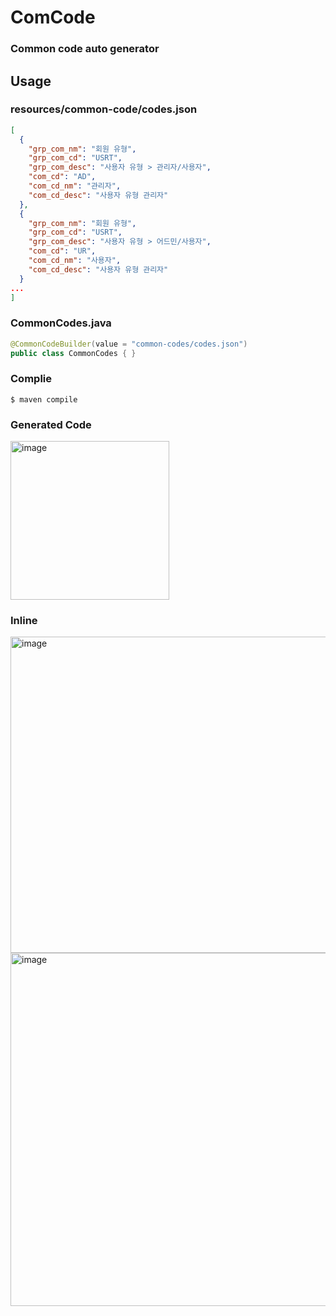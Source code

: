 # ComCode

### Common code auto generator

## Usage
### resources/common-code/codes.json
```json
[
  {
    "grp_com_nm": "회원 유형",
    "grp_com_cd": "USRT",
    "grp_com_desc": "사용자 유형 > 관리자/사용자",
    "com_cd": "AD",
    "com_cd_nm": "관리자",
    "com_cd_desc": "사용자 유형 관리자"
  },
  {
    "grp_com_nm": "회원 유형",
    "grp_com_cd": "USRT",
    "grp_com_desc": "사용자 유형 > 어드민/사용자",
    "com_cd": "UR",
    "com_cd_nm": "사용자",
    "com_cd_desc": "사용자 유형 관리자"
  }
...
]
```

### CommonCodes.java
```java
@CommonCodeBuilder(value = "common-codes/codes.json")
public class CommonCodes { }
```

### Complie
`$ maven compile`

### Generated Code
<img width="254" alt="image" src="https://github.com/user-attachments/assets/6f0dfcc6-e1b7-4490-b637-52f1d2ed7a60" />

### Inline
<img width="506" alt="image" src="https://github.com/user-attachments/assets/a6ee29c4-2a8e-4e38-8a26-dcf216e5263a" />

<img width="565" alt="image" src="https://github.com/user-attachments/assets/d1553802-df93-4ee1-b2e5-5ce2dfa78042" />
